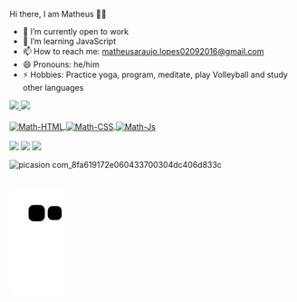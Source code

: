  Hi there, I am Matheus 👋🏻

- 🔭 I’m currently open to work
- 🌱 I’m learning JavaScript
- 📫 How to reach me: matheusaraujo.lopes02092016@gmail.com
- 😄 Pronouns: he/him
- ⚡ Hobbies: Practice yoga, program, meditate, play Volleyball and study other languages

<div>
<a href="https://github.com/math180">
<img height="160em" src="https://github-readme-stats.vercel.app/api?username=math180&show_icons=true&theme=dracula&include_all_commits=true&count_private=true"/>

<img height="160em" src="https://github-readme-stats.vercel.app/api/top-langs/?username=math180&layout=compact&langs_count=16&theme=dracula"/>
</div>

<div style="display: inline_block"><br>
<img align="center" alt="Math-HTML" height="30" width="40" src="https://cdn.jsdelivr.net/gh/devicons/devicon/icons/html5/html5-plain-wordmark.svg" />
<img align="center" alt="Math-CSS" height="30" width="40" src="https://cdn.jsdelivr.net/gh/devicons/devicon/icons/css3/css3-plain-wordmark.svg" />
<img align="center" alt="Math-Js" height="30" width="40" src="https://cdn.jsdelivr.net/gh/devicons/devicon/icons/javascript/javascript-plain.svg" />
</div>
<br>
<div>
<a href="https://www.linkedin.com/in/matheus-lopes-b4305b231/" target="_blank"><img src="https://img.shields.io/badge/LinkedIn-0077B5?style=for-the-badge&logo=linkedin&logoColor=white"target="_blank"></a>
<a href="https://www.instagram.com/thewmath/" target="_blank"><img src="https://img.shields.io/badge/Instagram-E4405F?style=for-the-badge&logo=instagram&logoColor=white"target="_blank"></a>
 <a href="mailto:matheusaraujo.lopes02092016@gmail.com" target="_blank"><img src="https://img.shields.io/badge/Gmail-D14836?style=for-the-badge&logo=gmail&logoColor=white"target="_blank"></a>
</div>

![picasion com_8fa619172e060433700304dc406d833c](https://user-images.githubusercontent.com/104799194/178866304-3fc72b8e-8540-43d2-8417-dcd8b0b3a378.gif)

##

![Snake animation](https://github.com/math180/math180/blob/output/github-contribution-grid-snake.svg)
